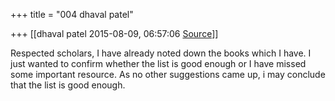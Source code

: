 +++
title = "004 dhaval patel"

+++
[[dhaval patel	2015-08-09, 06:57:06 [Source](https://groups.google.com/g/samskrita/c/sEGRbtNPTzc)]]



Respected scholars, I have already noted down the books which I have. I just wanted to confirm whether the list is good enough or I have missed some important resource. As no other suggestions came up, i may conclude that the list is good enough.

